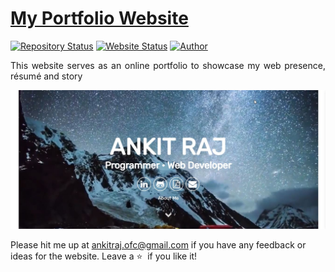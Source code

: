 # <a href="https://ankitrpathak.github.io/portfolio-website/" target="_blank">My Portfolio Website</a>

[![Repository Status](https://img.shields.io/badge/Repository%20Status-Maintained-dark%20green.svg)](https://github.com/ankitrpathak/sample-portfolio-website)
[![Website Status](https://img.shields.io/badge/Website%20Status-Online-green)](https://ankitrpathak.github.io/portfolio-website/)
[![Author](https://img.shields.io/badge/Author-Ankit%20Raj-blue.svg)](https://www.linkedin.com/in/ankitrpathak/)

 <p align="justify">This website serves as an online portfolio to showcase my web presence, résumé and story</p>

![My Portfolio Website](https://raw.githubusercontent.com/ankitrpathak/portfolio-website/master/portfolio_snapshot.jpg)

Please hit me up at ankitraj.ofc@gmail.com if you have any feedback or ideas for the website. Leave a :star: &nbsp;if you like it!
